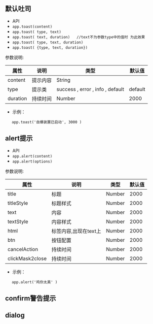 ##  默认吐司  

*  API
  * ` app.toast(content) `
  * ` app.toast( type, text) `
  * ` app.toast( text, duration)   //text不为参数type中的值时 为此效果 `
  * ` app.toast( type, text, duration) `
  * ` app.toast( {type, text, duration}) `

参数说明:

| 属性 | 说明 | 类型 | 默认值 |
| --- | --- | --- | --- |
| content | 提示内容 | String | |
| type | 提示类 |  success  ,  error  ,  info  ,  default  | default |
| duration | 持续时间 | Number | 2000 |

* 示例：
  
```
   app.toast('自爆装置已启动', 3000 )

```


## alert提示

*  API
  * ` app.alert(content) `
  * ` app.alert(options) `
  

参数说明:

| 属性 | 说明 | 类型 | 默认值 |
| --- | --- | --- | --- |
| title | 标题 | Number | 2000 |
| titleStyle | 标题样式 | Number | 2000 |
| text | 内容 | Number | 2000 |
| textStyle | 内容样式 | Number | 2000 |
| html | 标签内容,出现在text上 | Number | 2000 |
| btn | 按钮配置 | Number | 2000 |
| cancelAction | 持续时间 | Number | 2000 |
| clickMask2close | 持续时间 | Number | 2000 |

* 示例：
  
```
   app.alert('鸡你太美' )

```


## confirm警告提示

## dialog 